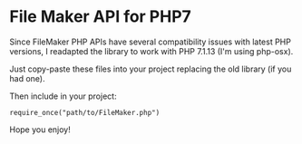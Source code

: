 # File Maker API for PHP7

Since FileMaker PHP APIs have several compatibility issues with latest PHP versions, I readapted the library to work with PHP 7.1.13 (I'm using php-osx).

Just copy-paste these files into your project replacing the old library (if you had one).

Then include in your project:

```
require_once("path/to/FileMaker.php")
```

Hope you enjoy!
